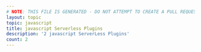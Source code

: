 ```yaml
---
# NOTE: THIS FILE IS GENERATED - DO NOT ATTEMPT TO CREATE A PULL REQUEST TO UPDATE THE DATA. 
layout: topic
topic: javascript
title: javascript Serverless Plugins
description: '2 javascript ServerLess Plugins'
count: 2
---
```

